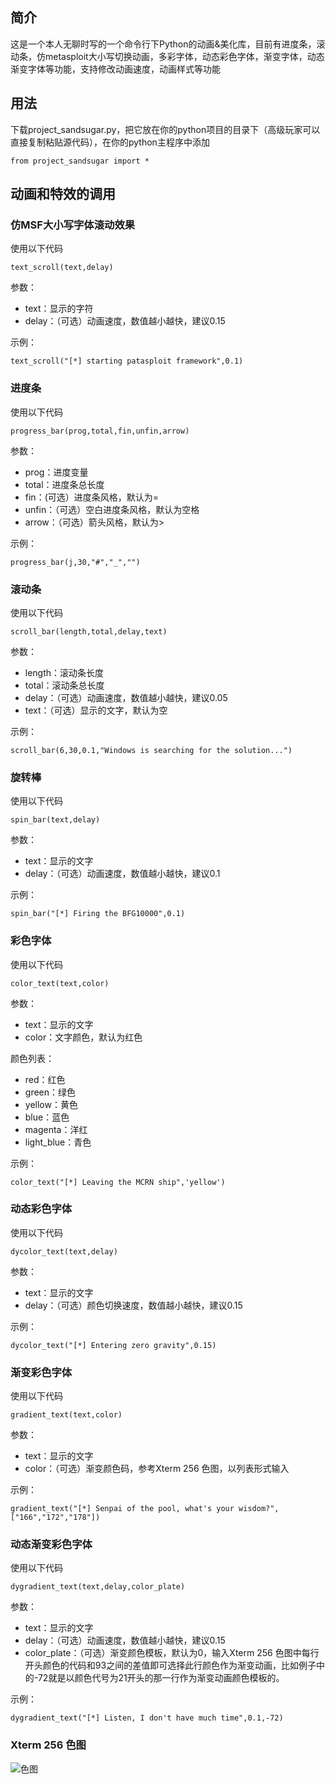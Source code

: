 ## 简介 ##
这是一个本人无聊时写的一个命令行下Python的动画&美化库，目前有进度条，滚动条，仿metasploit大小写切换动画，多彩字体，动态彩色字体，渐变字体，动态渐变字体等功能，支持修改动画速度，动画样式等功能
## 用法 ##
下载project_sandsugar.py，把它放在你的python项目的目录下（高级玩家可以直接复制粘贴源代码），在你的python主程序中添加

`from project_sandsugar import *`
## 动画和特效的调用 ##

### 仿MSF大小写字体滚动效果 ###
使用以下代码

`text_scroll(text,delay)`

参数：
- text：显示的字符
- delay：（可选）动画速度，数值越小越快，建议0.15

示例：

`text_scroll("[*] starting patasploit framework",0.1)`

### 进度条 ###
使用以下代码

`progress_bar(prog,total,fin,unfin,arrow)`

参数：
- prog：进度变量
- total：进度条总长度
- fin：(可选）进度条风格，默认为=
- unfin：（可选）空白进度条风格，默认为空格
- arrow：（可选）箭头风格，默认为>

示例：

`progress_bar(j,30,"#","_","")`

### 滚动条 ###
使用以下代码

`scroll_bar(length,total,delay,text)`

参数：
- length：滚动条长度
- total：滚动条总长度
- delay：（可选）动画速度，数值越小越快，建议0.05
- text：（可选）显示的文字，默认为空

示例：

`scroll_bar(6,30,0.1,"Windows is searching for the solution...")`

### 旋转棒 ###
使用以下代码

`spin_bar(text,delay)`

参数：
- text：显示的文字
- delay：（可选）动画速度，数值越小越快，建议0.1

示例：

`spin_bar("[*] Firing the BFG10000",0.1)`

### 彩色字体 ###
使用以下代码

`color_text(text,color)`

参数：
- text：显示的文字
- color：文字颜色，默认为红色

颜色列表：
- red：红色
- green：绿色
- yellow：黄色
- blue：蓝色
- magenta：洋红
- light_blue：青色

示例：

`color_text("[*] Leaving the MCRN ship",'yellow')`

### 动态彩色字体 ###
使用以下代码

`dycolor_text(text,delay)`

参数：
- text：显示的文字
- delay：（可选）颜色切换速度，数值越小越快，建议0.15

示例：

`dycolor_text("[*] Entering zero gravity",0.15)`

### 渐变彩色字体 ###
使用以下代码

`gradient_text(text,color)`

参数：
- text：显示的文字
- color：（可选）渐变颜色码，参考Xterm 256 色图，以列表形式输入

示例：

`gradient_text("[*] Senpai of the pool, what's your wisdom?",["166","172","178"])`

### 动态渐变彩色字体 ###
使用以下代码

`dygradient_text(text,delay,color_plate)`

参数：
- text：显示的文字
- delay：（可选）动画速度，数值越小越快，建议0.15
- color_plate：（可选）渐变颜色模板，默认为0，输入Xterm 256 色图中每行开头颜色的代码和93之间的差值即可选择此行颜色作为渐变动画，比如例子中的-72就是以颜色代号为21开头的那一行作为渐变动画颜色模板的。

示例：

`dygradient_text("[*] Listen, I don't have much time",0.1,-72)`

### Xterm 256 色图 ###

![色图](https://i.loli.net/2021/02/02/K2loMZEkYix3Gcr.png)

